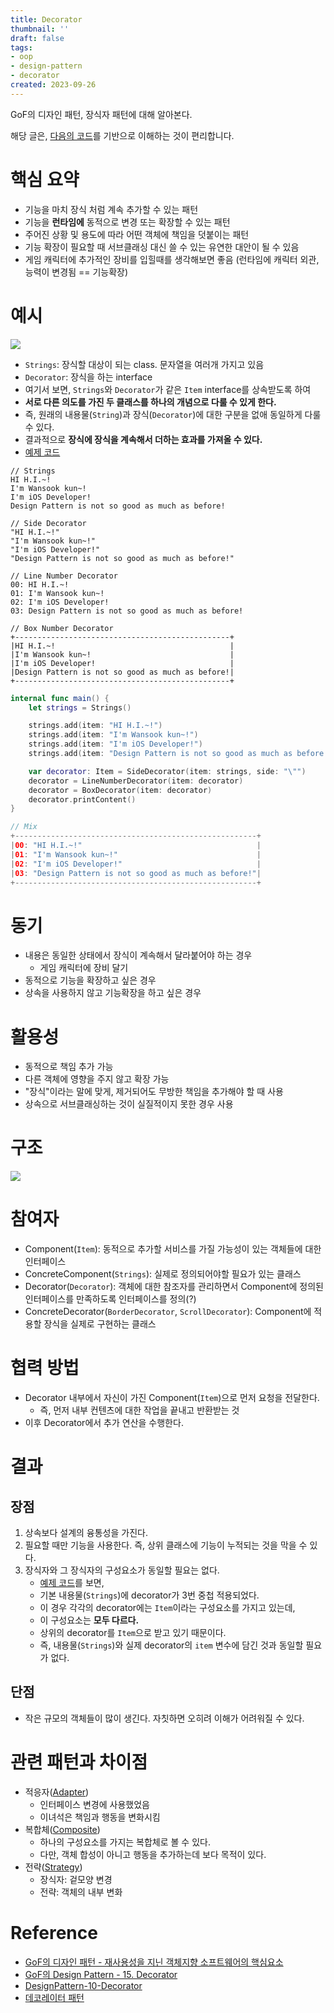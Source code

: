 ```yaml
---
title: Decorator
thumbnail: ''
draft: false
tags:
- oop
- design-pattern
- decorator
created: 2023-09-26
---
```


GoF의 디자인 패턴, 장식자 패턴에 대해 알아본다.

해당 글은, [다음의 코드](https://github.com/wansook0316/DesignPattern-10-Decorator)를 기반으로 이해하는 것이 편리합니다.

# 핵심 요약

* 기능을 마치 장식 처럼 계속 추가할 수 있는 패턴
* 기능을 **런타임에** 동적으로 변경 또는 확장할 수 있는 패턴
* 주어진 상황 및 용도에 따라 어떤 객체에 책임을 덧붙이는 패턴
* 기능 확장이 필요할 때 서브클래싱 대신 쓸 수 있는 유연한 대안이 될 수 있음
* 게임 캐릭터에 추가적인 장비를 입힐때를 생각해보면 좋음 (런타임에 캐릭터 외관, 능력이 변경됨 == 기능확장)

# 예시

![](DesignPattern_12_Decorator_0.jpg)

* `Strings`: 장식할 대상이 되는 class. 문자열을 여러개 가지고 있음
* `Decorator`: 장식을 하는 interface
* 여기서 보면, `Strings`와 `Decorator`가 같은 `Item` interface를 상속받도록 하여
* **서로 다른 의도를 가진 두 클래스를 하나의 개념으로 다룰 수 있게 한다.**
* 즉, 원래의 내용물(`String`)과 장식(`Decorator`)에 대한 구분을 없애 동일하게 다룰 수 있다.
* 결과적으로 **장식에 장식을 계속해서 더하는 효과를 가져올 수 있다.**
* [예제 코드](https://github.com/wansook0316/DesignPattern-10-Decorator)

````
// Strings
HI H.I.~!
I'm Wansook kun~!
I'm iOS Developer!
Design Pattern is not so good as much as before!
````

````
// Side Decorator
"HI H.I.~!"
"I'm Wansook kun~!"
"I'm iOS Developer!"
"Design Pattern is not so good as much as before!"
````

````
// Line Number Decorator
00: HI H.I.~!
01: I'm Wansook kun~!
02: I'm iOS Developer!
03: Design Pattern is not so good as much as before!
````

````
// Box Number Decorator
+------------------------------------------------+
|HI H.I.~!                                       |
|I'm Wansook kun~!                               |
|I'm iOS Developer!                              |
|Design Pattern is not so good as much as before!|
+------------------------------------------------+
````

````swift
internal func main() {
    let strings = Strings()

    strings.add(item: "HI H.I.~!")
    strings.add(item: "I'm Wansook kun~!")
    strings.add(item: "I'm iOS Developer!")
    strings.add(item: "Design Pattern is not so good as much as before!")

    var decorator: Item = SideDecorator(item: strings, side: "\"")
    decorator = LineNumberDecorator(item: decorator)
    decorator = BoxDecorator(item: decorator)
    decorator.printContent()
}

// Mix
+------------------------------------------------------+
|00: "HI H.I.~!"                                       |
|01: "I'm Wansook kun~!"                               |
|02: "I'm iOS Developer!"                              |
|03: "Design Pattern is not so good as much as before!"|
+------------------------------------------------------+
````

# 동기

* 내용은 동일한 상태에서 장식이 계속해서 달라붙어야 하는 경우
  * 게임 캐릭터에 장비 달기
* 동적으로 기능을 확장하고 싶은 경우
* 상속을 사용하지 않고 기능확장을 하고 싶은 경우

# 활용성

* 동적으로 책임 추가 가능
* 다른 객체에 영향을 주지 않고 확장 가능
* "장식"이라는 말에 맞게, 제거되어도 무방한 책임을 추가해야 할 때 사용
* 상속으로 서브클래싱하는 것이 실질적이지 못한 경우 사용

# 구조

![](DesignPattern_12_Decorator_1.png)

# 참여자

* Component(`Item`): 동적으로 추가할 서비스를 가질 가능성이 있는 객체들에 대한 인터페이스
* ConcreteComponent(`Strings`): 실제로 정의되어야할 필요가 있는 클래스
* Decorator(`Decorator`): 객체에 대한 참조자를 관리하면서 Component에 정의된 인터페이스를 만족하도록 인터페이스를 정의(?)
* ConcreteDecorator(`BorderDecorator`, `ScrollDecorator`): Component에 적용할 장식을 실제로 구현하는 클래스

# 협력 방법

* Decorator 내부에서 자신이 가진 Component(`Item`)으로 먼저 요청을 전달한다.
  * 즉, 먼저 내부 컨텐츠에 대한 작업을 끝내고 반환받는 것
* 이후 Decorator에서 추가 연산을 수행한다.

# 결과

## 장점

1. 상속보다 설계의 융통성을 가진다.
1. 필요할 때만 기능을 사용한다. 즉, 상위 클래스에 기능이 누적되는 것을 막을 수 있다.
1. 장식자와 그 장식자의 구성요소가 동일할 필요는 없다.
   * [예제 코드](https://github.com/wansook0316/DesignPattern-10-Decorator)를 보면,
   * 기본 내용물(`Strings`)에 decorator가 3번 중첩 적용되었다.
   * 이 경우 각각의 decorator에는 `Item`이라는 구성요소를 가지고 있는데,
   * 이 구성요소는 **모두 다르다.**
   * 상위의 decorator를 `Item`으로 받고 있기 때문이다.
   * 즉, 내용물(`Strings`)와 실제 decorator의 `item` 변수에 담긴 것과 동일할 필요가 없다.

## 단점

* 작은 규모의 객체들이 많이 생긴다. 자칫하면 오히려 이해가 어려워질 수 있다.

# 관련 패턴과 차이점

* 적응자([Adapter](Adapter.md))
  * 인터페이스 변경에 사용했었음
  * 이녀석은 책임과 행동을 변화시킴
* 복합체([Composite](Composite.md))
  * 하나의 구성요소를 가지는 복합체로 볼 수 있다.
  * 다만, 객체 합성이 아니고 행동을 추가하는데 보다 목적이 있다.
* 전략([Strategy](Strategy.md))
  * 장식자: 겉모양 변경
  * 전략: 객체의 내부 변화

# Reference

* [GoF의 디자인 패턴 - 재사용성을 지닌 객체지향 소프트웨어의 핵심요소](http://www.yes24.com/Product/Goods/17525598)
* [GoF의 Design Pattern - 15. Decorator](https://www.youtube.com/watch?v=UTmY_oB4V8I&list=PLe6NQuuFBu7FhPfxkjDd2cWnTy2y_w_jZ&index=14)
* [DesignPattern-10-Decorator](https://github.com/wansook0316/DesignPattern-10-Decorator)
* [데코레이터 패턴](https://ko.wikipedia.org/wiki/%EB%8D%B0%EC%BD%94%EB%A0%88%EC%9D%B4%ED%84%B0_%ED%8C%A8%ED%84%B4)
